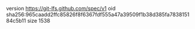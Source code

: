 version https://git-lfs.github.com/spec/v1
oid sha256:965caadd2ffc85826f8f6367fdf555a47a39509f1b38d385fa783815184c5b11
size 1538

